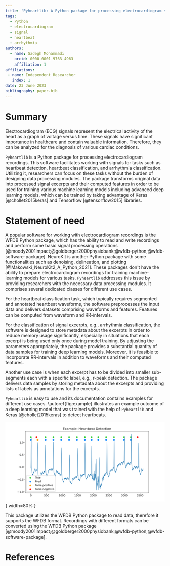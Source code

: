 ```yaml
---
title: 'Pyheartlib: A Python package for processing electrocardiogram signals'
tags:
  - Python
  - electrocardiogram
  - signal
  - heartbeat
  - arrhythmia
authors:
  - name: Sadegh Mohammadi
    orcid: 0000-0001-9763-4963
    affiliation: 1
affiliations:
 - name: Independent Researcher
   index: 1
date: 23 June 2023
bibliography: paper.bib
---
```


# Summary

Electrocardiogram (ECG) signals represent the electrical activity of the heart as a graph of voltage versus time. These signals have significant importance in healthcare and contain valuable information. Therefore, they can be analyzed for the diagnosis of various cardiac conditions.

`Pyheartlib` is a Python package for processing electrocardiogram recordings. This software facilitates working with signals for tasks such as heartbeat detection, heartbeat classification, and arrhythmia classification. Utilizing it, researchers can focus on these tasks without the burden of designing data processing modules. The package transforms original data into processed signal excerpts and their computed features in order to be used for training various machine learning models including advanced deep learning models, which can be trained by taking advantage of Keras [@chollet2015keras] and Tensorflow [@tensorflow2015] libraries.

# Statement of need

A popular software for working with electrocardiogram recordings is the WFDB Python package, which has the ability to read and write recordings and perform some basic signal processing operations [@moody2001impact;@goldberger2000physiobank;@wfdb-python;@wfdb-software-package].  NeuroKit is another Python package with some functionalities such as denoising, delineation, and plotting [@Makowski_NeuroKit2_A_Python_2021]. These packages don't have the ability to prepare electrocardiogram recordings for training machine-learning models for various tasks. `Pyheartlib` addresses this issue by providing researchers with the necessary data processing modules. It comprises several dedicated classes for different use cases.

For the heartbeat classification task, which typically requires segmented and annotated heartbeat waveforms, the software preprocesses the input data and delivers datasets comprising waveforms and features. Features can be computed from waveform and RR-intervals.

For the classification of signal excerpts, e.g., arrhythmia classification, the software is designed to store metadata about the excerpts in order to reduce memory usage significantly, especially in situations that each excerpt is being used only once during model training. By adjusting the parameters appropriately, the package provides a substantial quantity of data samples for training deep learning models. Moreover, it is feasible to incorporate RR-intervals in addition to waveforms and their computed features.

Another use case is when each excerpt has to be divided into smaller sub-segments each with a specific label, e.g., r-peak detection. The package delivers data samples by storing metadata about the excerpts and providing lists of labels as annotations for the excerpts.

`Pyheartlib` is easy to use and its documentation contains examples for different use cases. \autoref{fig:example} illustrates an example outcome of a deep learning model that was trained with the help of `Pyheartlib` and Keras [@chollet2015keras] to detect heartbeats.

![Example: heartbeat detection using deep learning.\label{fig:example}](mis.png){ width=80% }

This package utilizes the WFDB Python package to read data, therefore it supports the WFDB format. Recordings with different formats can be converted using the WFDB Python package [@moody2001impact;@goldberger2000physiobank;@wfdb-python;@wfdb-software-package].

# References